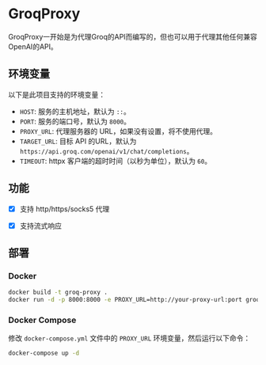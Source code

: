 # GroqProxy

GroqProxy一开始是为代理Groq的API而编写的，但也可以用于代理其他任何兼容OpenAI的API。

## 环境变量

以下是此项目支持的环境变量：

- `HOST`: 服务的主机地址，默认为 `::`。
- `PORT`: 服务的端口号，默认为 `8000`。
- `PROXY_URL`: 代理服务器的 URL，如果没有设置，将不使用代理。
- `TARGET_URL`: 目标 API 的URL，默认为 `https://api.groq.com/openai/v1/chat/completions`。
- `TIMEOUT`: httpx 客户端的超时时间（以秒为单位），默认为 `60`。

## 功能

- [x] 支持 http/https/socks5 代理
- [x] 支持流式响应


## 部署

### Docker

```bash
docker build -t groq-proxy .
docker run -d -p 8000:8000 -e PROXY_URL=http://your-proxy-url:port groq-proxy
```

### Docker Compose

修改 `docker-compose.yml` 文件中的 `PROXY_URL` 环境变量，然后运行以下命令：

```bash
docker-compose up -d
```